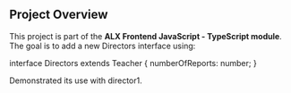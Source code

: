 ## Project Overview
This project is part of the **ALX Frontend JavaScript - TypeScript module**.  
The goal is to add a new Directors interface using:

interface Directors extends Teacher {
  numberOfReports: number;
}


Demonstrated its use with director1.
